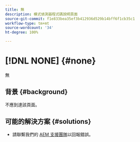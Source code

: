 ```yaml
---
title: 無
description: 模式偵測器程式碼說明頁面
source-git-commit: f1e833bea35ef3b412936d529b14bff6f1cb35c1
workflow-type: tm+mt
source-wordcount: '34'
ht-degree: 100%

---
```



# [!DNL NONE] {#none}

無

## 背景 {#background}

不應到達該頁面。

## 可能的解決方案 {#solutions}

* 請聯繫我們的 [AEM 支援團隊](https://helpx.adobe.com/tw/enterprise/using/support-for-experience-cloud.html)以回報錯誤。
